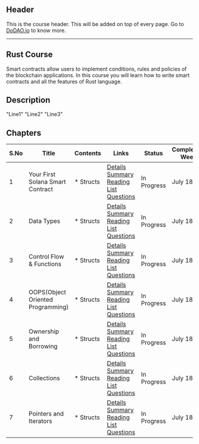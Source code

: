 ## Header
This is the course header. This will be added on top of every page. Go to [DoDAO.io](https://www.dodao.io) to know more.

 ---

 ## Rust Course
 Smart contracts allow users to implement conditions, rules and policies of the blockchain applications. 
In this course you will learn how to write smart contracts and all the features of Rust language.

 
 ## Description
 "Line1" 
"Line2" 
"Line3"

 
 ## Chapters
 
 | S.No        | Title       | Contents   | Links      | Status      | Completion Week |
 | ----------- | ----------- |----------- |----------- | ----------- | ----------- |
 | 1      | Your First Solana Smart Contract | * Structs| [Details](generated/topics/first-smart-contract.md) <br/> [Summary](generated/summaries/data_types.md) <br/> [Reading List](generated/readings/data_types.md) <br/> [Questions](generated/questions/data_types.md) | In Progress | July 18 |
 | 2      | Data Types | * Structs| [Details](generated/topics/first-smart-contract.md) <br/> [Summary](generated/summaries/data_types.md) <br/> [Reading List](generated/readings/data_types.md) <br/> [Questions](generated/questions/data_types.md) | In Progress | July 18 |
 | 3      | Control Flow & Functions | * Structs| [Details](generated/topics/control-flow-functions.md) <br/> [Summary](generated/summaries/control_flow.md) <br/> [Reading List](generated/readings/control_flow.md) <br/> [Questions](generated/questions/control_flow.md) | In Progress | July 18 |
 | 4      | OOPS(Object Oriented Programming) | * Structs| [Details](generated/topics/oops.md) <br/> [Summary](generated/summaries/data_types.md) <br/> [Reading List](generated/readings/data_types.md) <br/> [Questions](generated/questions/data_types.md) | In Progress | July 18 |
 | 5      | Ownership and Borrowing | * Structs| [Details](generated/topics/owner-borrow.md) <br/> [Summary](generated/summaries/owner_borrow.md) <br/> [Reading List](generated/readings/owner_borrow.md) <br/> [Questions](generated/questions/owner_borrow.md) | In Progress | July 18 |
 | 6      | Collections | * Structs| [Details](generated/topics/collections.md) <br/> [Summary](generated/summaries/data_types.md) <br/> [Reading List](generated/readings/data_types.md) <br/> [Questions](generated/questions/data_types.md) | In Progress | July 18 |
 | 7      | Pointers and Iterators | * Structs| [Details](generated/topics/point-iter.md) <br/> [Summary](generated/summaries/data_types.md) <br/> [Reading List](generated/readings/data_types.md) <br/> [Questions](generated/questions/data_types.md) | In Progress | July 18 | 
